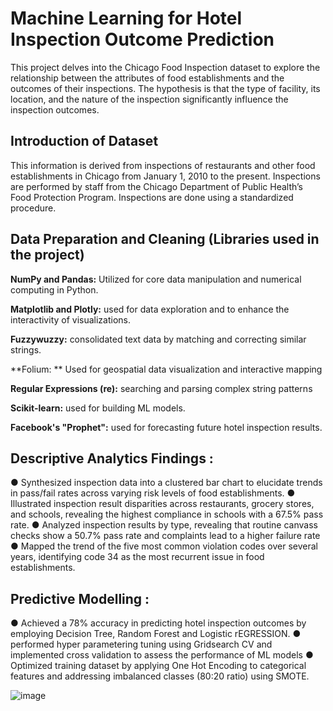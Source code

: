 # Machine Learning for Hotel Inspection Outcome Prediction

This project delves into the Chicago Food Inspection dataset to explore the relationship between the attributes of food establishments and the outcomes of their inspections.
The hypothesis is that the type of facility, its location, and the nature of the inspection significantly influence the inspection outcomes.

## Introduction of Dataset
This information is derived from inspections of restaurants and other food establishments in Chicago from January 1, 2010 to the present. Inspections are performed by staff from the Chicago Department of Public Health’s Food Protection Program. Inspections are done using a standardized procedure.

## Data Preparation and Cleaning (Libraries used in the project)

**NumPy and Pandas:** Utilized for core data manipulation and numerical computing in Python.

**Matplotlib and Plotly:** used for data exploration and to enhance the interactivity of visualizations.

**Fuzzywuzzy:** consolidated text data by matching and correcting similar strings.

**Folium: ** Used for geospatial data visualization and interactive mapping

**Regular Expressions (re):** searching and parsing complex string patterns

**Scikit-learn:** used for building ML models.

**Facebook's "Prophet":** used for forecasting future hotel inspection results.

## Descriptive Analytics Findings :

●	Synthesized inspection data into a clustered bar chart to elucidate trends in pass/fail rates across varying risk levels of food establishments.
●	Illustrated inspection result disparities across restaurants, grocery stores, and schools, revealing the highest compliance in schools with a 67.5% pass rate.
●	Analyzed inspection results by type, revealing that routine canvass checks show a 50.7% pass rate and complaints lead to a higher failure rate
●	Mapped the trend of the five most common violation codes over several years, identifying code 34 as the most recurrent issue in food establishments.



## Predictive Modelling :
●	Achieved a 78% accuracy in predicting hotel inspection outcomes by employing Decision Tree, Random Forest and Logistic rEGRESSION.
●	performed hyper parametering tuning using Gridsearch CV and implemented cross validation to assess the performance of ML models 
●	Optimized training dataset by applying One Hot Encoding to categorical features and addressing imbalanced classes (80:20 ratio) using SMOTE.

![image](https://github.com/PHANINDRA25/Hotel-inspection-result-prediction/assets/136892334/ea8d92dd-9e00-44d8-9cb1-ba35cdfc7c7d)

